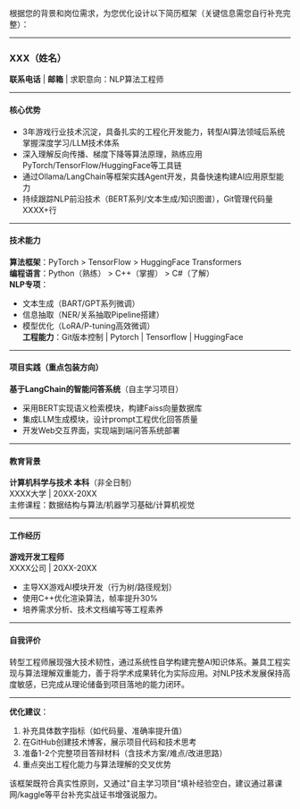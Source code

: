 根据您的背景和岗位需求，为您优化设计以下简历框架（关键信息需您自行补充完整）：

---
### **XXX（姓名）**  
**联系电话** | **邮箱** | 求职意向：NLP算法工程师  

---

#### **核心优势**  
- 3年游戏行业技术沉淀，具备扎实的工程化开发能力，转型AI算法领域后系统掌握深度学习/LLM技术体系  
- 深入理解反向传播、梯度下降等算法原理，熟练应用PyTorch/TensorFlow/HuggingFace等工具链  
- 通过Ollama/LangChain等框架实践Agent开发，具备快速构建AI应用原型能力  
- 持续跟踪NLP前沿技术（BERT系列/文本生成/知识图谱），Git管理代码量XXXX+行  

---

#### **技术能力**  
**算法框架**：PyTorch > TensorFlow > HuggingFace Transformers  
**编程语言**：Python（熟练） > C++（掌握） > C#（了解）  
**NLP专项**：  
- 文本生成（BART/GPT系列微调）  
- 信息抽取（NER/关系抽取Pipeline搭建）  
- 模型优化（LoRA/P-tuning高效微调）  
**工程能力**：Git版本控制 | Pytorch | Tensorflow | HuggingFace

---

#### **项目实践**（重点包装方向）  
**基于LangChain的智能问答系统**（自主学习项目）  
- 采用BERT实现语义检索模块，构建Faiss向量数据库  
- 集成LLM生成模块，设计prompt工程优化回答质量  
- 开发Web交互界面，实现端到端问答系统部署  


---

#### **教育背景**  
**计算机科学与技术 本科**（非全日制）  
XXXX大学 | 20XX-20XX  
主修课程：数据结构与算法/机器学习基础/计算机视觉  

---

#### **工作经历**  
**游戏开发工程师**  
XXXX公司 | 20XX-20XX  
- 主导XX游戏AI模块开发（行为树/路径规划）  
- 使用C++优化渲染算法，帧率提升30%  
- 培养需求分析、技术文档编写等工程素养  

---

#### **自我评价**  
转型工程师展现强大技术韧性，通过系统性自学构建完整AI知识体系。兼具工程实现与算法理解双重能力，善于将学术成果转化为实际应用。对NLP技术发展保持高度敏感，已完成从理论储备到项目落地的能力闭环。

---

**优化建议**：  
1. 补充具体数字指标（如代码量、准确率提升值）  
2. 在GitHub创建技术博客，展示项目代码和技术思考  
3. 准备1-2个完整项目答辩材料（含技术方案/难点/改进思路）  
4. 重点突出工程化能力与算法理解的交叉优势  

该框架既符合真实性原则，又通过"自主学习项目"填补经验空白，建议通过慕课网/kaggle等平台补充实战证书增强说服力。